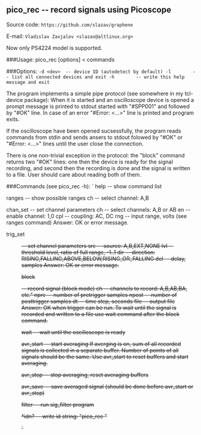 ## pico_rec -- record signals using Picoscope

Source code: `https://github.com/slazav/graphene`

E-mail: `Vladislav Zavjalov <slazav@altlinux.org>`

Now only PS4224 model is supported.

###Usage: pico_rec [options] < commands

###Options:
`
 -d <dev>  -- device ID (autodetect by default)
 -l        -- list all connected devices and exit
 -h        -- write this help message and exit
`

The program implements a simple pipe protocol (see somewhere in my
tcl-device package): When it is started and an oscilloscope device is opened
a prompt message is printed to stdout started with "#SPP001" and followed
by "#OK" line. In case of an error "#Error: <...>" line is printed and
program exits.

If the oscilloscope have been opened sucsessfully, the program reads
commands from stdin and sends ansers to stdout folowed by "#OK" or
"#Error: <...>" lines until the user  close the connection.

There is one non-trivial exception in the protocol: the "block" command
returns two "#OK" lines: one then the device is ready for the signal
recording, and second then the recording is done and the signal is
written to a file. User should care about reading both of them.

###Commands (see pico_rec -h):
`
help -- show command list

ranges <ch> -- show possible ranges
   ch  -- select channel: A,B

chan_set <ch> <en> <cpl> <rng> -- set channel parameters
   ch  -- select channels: A,B or AB
   en  -- enable channel: 1,0
   cpl -- coupling: AC, DC
   rng -- input range, volts (see ranges command)
   Answer: OK or error message.

trig_set <src> <lvl> <dir> <del> -- set channel parameters
   src -- source: A,B,EXT,NONE
   lvl -- threshold level, ratio of full range, -1..1
   dir -- direction: RISING,FALLING,ABOVE,BELOW,RISING_OR_FALLING
   del -- delay, samples
   Answer: OK or error message.

block <ch> <npre> <npost> <dt> <file> -- record signal (block mode)
   ch    -- channels to record: A,B,AB,BA, etc."
   npre  -- number of pretrigger samples
   npost -- number of posttrigger samples
   dt    -- time step, seconds
   file  -- output file
   Answer: OK when trigger can be run. To wait until the signal is
   recorded and written to a file use wait command after the block command.

wait -- wait until the oscilloscope is ready

avr_start -- start averaging
   If averging is on, sum of all recorded signals is collected in a separate buffer.
   Number of points of all signals should be the same.
   Use avr_start to reset buffers and start averaging.

avr_stop -- stop averaging, reset averaging buffers

avr_save <fname> -- save averaged signal (should be done before avr_start or avr_stop)

filter <file> <args> -- run sig_filter program

*idn? -- write id string: "pico_rec <VERSION>"

`
